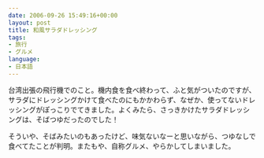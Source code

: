 ```yaml
---
date: 2006-09-26 15:49:16+00:00
layout: post
title: 和風サラダドレッシング
tags:
- 旅行
- グルメ
language:
- 日本語
---
```


台湾出張の飛行機でのこと。機内食を食べ終わって、ふと気がついたのですが、サラダにドレッシングかけて食べたのにもかかわらず、なぜか、使ってないドレッシングがぽっこりでてきました。よくみたら、さっきかけたサラダドレッシングは、そばつゆだったのでした！　

そういや、そばみたいのもあったけど、味気ないなーと思いながら、つゆなしで食べてたことが判明。またもや、自称グルメ、やらかしてしまいました。

